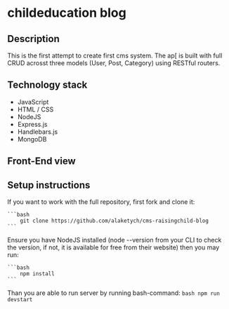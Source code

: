 # childeducation blog

## Description
This is the first attempt to create first cms system. The ap[ is built with full CRUD acrosst three models (User, Post, Category) using RESTful routers. 

## Technology stack
* JavaScript
* HTML / CSS
* NodeJS
* Express.js
* Handlebars.js
* MongoDB

## Front-End view

## Setup instructions
If you want to work with the full repository, first fork and clone it:

    ```bash
        git clone https://github.com/alaketych/cms-raisingchild-blog
    ```

Ensure you have NodeJS installed (node --version from your CLI to check the version, if not, it is available for free from their website) then you may run:

    ```bash
        npm install
    ```

Than you are able to run server by running bash-command:
    ```bash
        npm run devstart
    ```